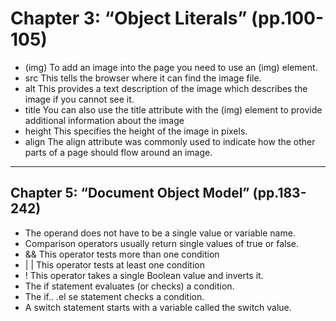 # Chapter 3: “Object Literals” (pp.100-105)
- (img) To add an image into the page you need to use an (img) element.
- src This tells the browser where it can find the image file. 
- alt This provides a text description of the image which describes the image if you cannot see it.
- title You can also use the title attribute with the (img) element to provide additional information about the image
- height This specifies the height of the image in pixels.
- align The align attribute was commonly used to indicate how the other parts of a page should flow around an image. 
<hr />
<h2>Chapter 5: “Document Object Model” (pp.183-242)</h2>
<ul>
  <li> The operand does not have to be a single value or variable name.</li>
  <li> Comparison operators usually return single values of true or false.</li>
  <li> && This operator tests more than one condition</li>
  <li> | | This operator tests at least one condition</li>
  <li> ! This operator takes a single Boolean value and inverts it.</li>
  <li> The if statement evaluates (or checks) a condition.</li>
  <li> The if.. .el se statement checks a condition.</li>
  <li> A switch statement starts with a variable called the switch value.</li>
  

